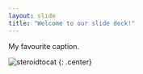 ```yaml
---
layout: slide
title: "Welcome to our slide deck!"
---
```


My favourite caption.

![steroidtocat](https://octodex.github.com/images/steroidtocat.png)
{: .center}
